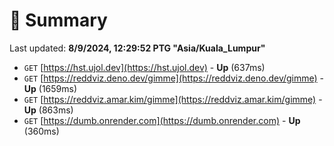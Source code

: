 # 📖 Summary
Last updated: **8/9/2024, 12:29:52 PTG "Asia/Kuala_Lumpur"**

- `GET` [https://hst.ujol.dev](https://hst.ujol.dev) - **Up** (637ms)
- `GET` [https://reddviz.deno.dev/gimme](https://reddviz.deno.dev/gimme) - **Up** (1659ms)
- `GET` [https://reddviz.amar.kim/gimme](https://reddviz.amar.kim/gimme) - **Up** (863ms)
- `GET` [https://dumb.onrender.com](https://dumb.onrender.com) - **Up** (360ms)
